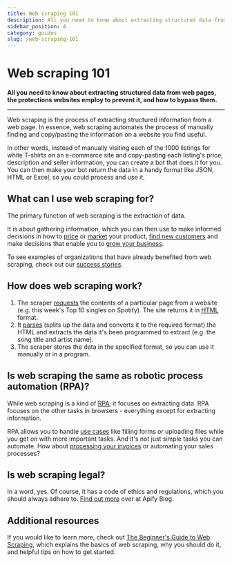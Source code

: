 ```yaml
---
title: Web scraping 101
description: All you need to know about extracting structured data from web pages, the protections websites employ to prevent it, and how to bypass them.
sidebar_position: 4
category: guides
slug: /web-scraping-101
---
```


# [](#web-scraping-101) Web scraping 101

**All you need to know about extracting structured data from web pages, the protections websites employ to prevent it, and how to bypass them.**

---

Web scraping is the process of extracting structured information from a web page. In essence, web scraping automates the process of manually finding and copy/pasting the information on a website you find useful.

In other words, instead of manually visiting each of the 1000 listings for white T-shirts on an e-commerce site and copy-pasting each listing's price, description and seller information, you can create a bot that does it for you. You can then make your bot return the data in a handy format like JSON, HTML or Excel, so you could process and use it.

## [](#what-can-i-use-web-scraping-for) What can I use web scraping for?

The primary function of web scraping is the extraction of data.

It is about gathering information, which you can then use to make informed decisions in how to [price](https://apify.com/use-cases/price-comparison) or [market](https://apify.com/use-cases/market-research) your product, [find new customers](https://apify.com/use-cases/lead-generation) and make decisions that enable you to [grow your business](https://apify.com/use-cases).

To see examples of organizations that have already benefited from web scraping, check out our [success stories](https://apify.com/success-stories).

## [](#how-does-web-scraping-work) How does web scraping work?

1. The scraper [requests](https://www.codecademy.com/articles/http-requests) the contents of a particular page from a website (e.g. this week's Top 10 singles on Spotify). The site returns it in [HTML](https://en.wikipedia.org/wiki/HTML) format.
2. It [parses](https://en.wikipedia.org/wiki/Parsing) (splits up the data and converts it to the required format) the HTML and extracts the data it's been programmed to extract (e.g. the song title and artist name).
3. The scraper stores the data in the specified format, so you can use it manually or in a program.

## [](#is-web-scraping-the-same-as-robotic-process-automation-rpa) Is web scraping the same as robotic process automation (RPA)?

While web scraping is a kind of [RPA](../robotic_process_automation/index.md), it focuses on extracting data. RPA focuses on the other tasks in browsers - everything except for extracting information.

RPA allows you to handle [use cases](https://apify.com/use-cases/rpa) like filling forms or uploading files while you get on with more important tasks. And it's not just simple tasks you can automate. How about [processing your invoices](https://apify.com/katerinahronik/toggl-invoice-download) or automating your sales processes?

## Is web scraping legal?

In a word, yes. Of course, it has a code of ethics and regulations, which you should always adhere to. [Find out more](https://blog.apify.com/is-web-scraping-legal/) over at Apify Blog.

## [](#additional-resources) Additional resources

If you would like to learn more, check out [The Beginner's Guide to Web Scraping](https://blog.apify.com/web-scraping-guide), which explains the basics of web scraping, why you should do it, and helpful tips on how to get started.
